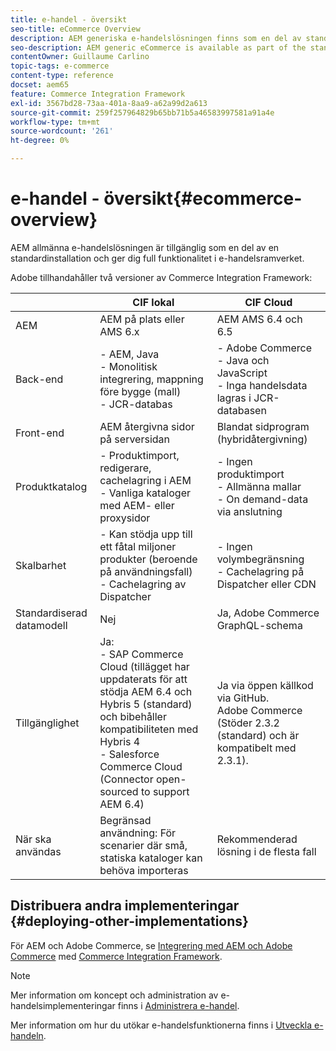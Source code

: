 ```yaml
---
title: e-handel - översikt
seo-title: eCommerce Overview
description: AEM generiska e-handelslösningen finns som en del av standardinstallationen och ger dig full funktionalitet i e-handelsramverket.
seo-description: AEM generic eCommerce is available as part of the standard installation and provides you with the full functionality of the eCommerce framework.
contentOwner: Guillaume Carlino
topic-tags: e-commerce
content-type: reference
docset: aem65
feature: Commerce Integration Framework
exl-id: 3567bd28-73aa-401a-8aa9-a62a99d2a613
source-git-commit: 259f257964829b65bb71b5a46583997581a91a4e
workflow-type: tm+mt
source-wordcount: '261'
ht-degree: 0%

---
```


# e-handel - översikt{#ecommerce-overview}

AEM allmänna e-handelslösningen är tillgänglig som en del av en standardinstallation och ger dig full funktionalitet i e-handelsramverket.

Adobe tillhandahåller två versioner av Commerce Integration Framework:

|                         | CIF lokal | CIF Cloud |
|-------------------------|--------------------------------------------------------------------------------------------------------------------------------------------------------------------------------------------------------|------------------------------------------------------------------------------------------------------------------------|
| AEM | AEM på plats eller AMS 6.x | AEM AMS 6.4 och 6.5 |
| Back-end | - AEM, Java <br> - Monolitisk integrering, mappning före bygge (mall)<br> - JCR-databas | - Adobe Commerce <br>- Java och JavaScript <br>- Inga handelsdata lagras i JCR-databasen |
| Front-end | AEM återgivna sidor på serversidan | Blandat sidprogram (hybridåtergivning) |
| Produktkatalog | - Produktimport, redigerare, cachelagring i AEM <br>- Vanliga kataloger med AEM- eller proxysidor | - Ingen produktimport <br>- Allmänna mallar <br>- On demand-data via anslutning |
| Skalbarhet | - Kan stödja upp till ett fåtal miljoner produkter (beroende på användningsfall) <br> - Cachelagring av Dispatcher | - Ingen volymbegränsning <br>- Cachelagring på Dispatcher eller CDN |
| Standardiserad datamodell | Nej | Ja, Adobe Commerce GraphQL-schema |
| Tillgänglighet | Ja:<br> - SAP Commerce Cloud (tillägget har uppdaterats för att stödja AEM 6.4 och Hybris 5 (standard) och bibehåller kompatibiliteten med Hybris 4 <br>- Salesforce Commerce Cloud (Connector open-sourced to support AEM 6.4) | Ja via öppen källkod via GitHub. <br> Adobe Commerce (Stöder 2.3.2 (standard) och är kompatibelt med 2.3.1). |
| När ska användas | Begränsad användning: För scenarier där små, statiska kataloger kan behöva importeras | Rekommenderad lösning i de flesta fall |


## Distribuera andra implementeringar {#deploying-other-implementations}

För AEM och Adobe Commerce, se [Integrering med AEM och Adobe Commerce](/help/commerce/cif/integrating/magento.md) med [Commerce Integration Framework](/help/commerce/cif/introduction.md).

>[!NOTE]
>
>Mer information om koncept och administration av e-handelsimplementeringar finns i [Administrera e-handel](/help/commerce/cif-classic/administering/ecommerce.md).
>
>Mer information om hur du utökar e-handelsfunktionerna finns i [Utveckla e-handeln](/help/commerce/cif-classic/developing/ecommerce.md).
